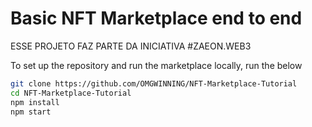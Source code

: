# Basic NFT Marketplace end to end

ESSE PROJETO FAZ PARTE DA INICIATIVA #ZAEON.WEB3

To set up the repository and run the marketplace locally, run the below
```bash
git clone https://github.com/OMGWINNING/NFT-Marketplace-Tutorial
cd NFT-Marketplace-Tutorial
npm install
npm start
```
